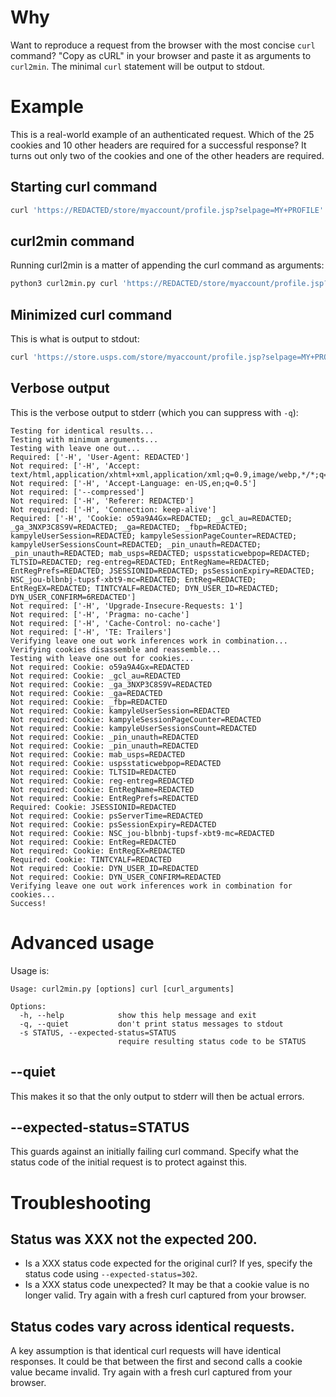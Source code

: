 # Why

Want to reproduce a request from the browser with the most concise `curl` command? "Copy as cURL" in your browser and paste it as arguments to `curl2min`. The minimal `curl` statement will be output to stdout.

# Example

This is a real-world example of an authenticated request. Which of the 25 cookies and 10 other headers are required for a successful response? It turns out only two of the cookies and one of the other headers are required.

## Starting curl command

```bash
curl 'https://REDACTED/store/myaccount/profile.jsp?selpage=MY+PROFILE' -H 'User-Agent: REDACTED' -H 'Accept: text/html,application/xhtml+xml,application/xml;q=0.9,image/webp,*/*;q=0.8' -H 'Accept-Language: en-US,en;q=0.5' --compressed -H 'Referer: REDACTED' -H 'Connection: keep-alive' -H 'Cookie: o59a9A4Gx=REDACTED; _gcl_au=REDACTED; _ga_3NXP3C8S9V=REDACTED; _ga=REDACTED; _fbp=REDACTED; kampyleUserSession=REDACTED; kampyleSessionPageCounter=REDACTED; kampyleUserSessionsCount=REDACTED; _pin_unauth=REDACTED; _pin_unauth=REDACTED; mab_usps=REDACTED; uspsstaticwebpop=REDACTED; TLTSID=REDACTED; reg-entreg=REDACTED; EntRegName=REDACTED; EntRegPrefs=REDACTED; JSESSIONID=REDACTED; psSessionExpiry=REDACTED; NSC_jou-blbnbj-tupsf-xbt9-mc=REDACTED; EntReg=REDACTED; EntRegEX=REDACTED; TINTCYALF=REDACTED; DYN_USER_ID=REDACTED; DYN_USER_CONFIRM=6REDACTED' -H 'Upgrade-Insecure-Requests: 1' -H 'Pragma: no-cache' -H 'Cache-Control: no-cache' -H 'TE: Trailers'
```

## curl2min command

Running curl2min is a matter of appending the curl command as arguments:
```bash
python3 curl2min.py curl 'https://REDACTED/store/myaccount/profile.jsp?selpage=MY+PROFILE' -H 'User-Agent: REDACTED' -H 'Accept: text/html,application/xhtml+xml,application/xml;q=0.9,image/webp,*/*;q=0.8' -H 'Accept-Language: en-US,en;q=0.5' --compressed -H 'Referer: REDACTED' -H 'Connection: keep-alive' -H 'Cookie: o59a9A4Gx=REDACTED; _gcl_au=REDACTED; _ga_3NXP3C8S9V=REDACTED; _ga=REDACTED; _fbp=REDACTED; kampyleUserSession=REDACTED; kampyleSessionPageCounter=REDACTED; kampyleUserSessionsCount=REDACTED; _pin_unauth=REDACTED; _pin_unauth=REDACTED; mab_usps=REDACTED; uspsstaticwebpop=REDACTED; TLTSID=REDACTED; reg-entreg=REDACTED; EntRegName=REDACTED; EntRegPrefs=REDACTED; JSESSIONID=REDACTED; psSessionExpiry=REDACTED; NSC_jou-blbnbj-tupsf-xbt9-mc=REDACTED; EntReg=REDACTED; EntRegEX=REDACTED; TINTCYALF=REDACTED; DYN_USER_ID=REDACTED; DYN_USER_CONFIRM=6REDACTED' -H 'Upgrade-Insecure-Requests: 1' -H 'Pragma: no-cache' -H 'Cache-Control: no-cache' -H 'TE: Trailers'
```

## Minimized curl command

This is what is output to stdout:

```bash
curl 'https://store.usps.com/store/myaccount/profile.jsp?selpage=MY+PROFILE' -H 'User-Agent: REDACTED' -H 'Cookie: JSESSIONID=REDACTED; NSC_jou-blbnbj-tupsf-xbt9-mc=REDACTED; TINTCYALF=REDACTED'
```

## Verbose output

This is the verbose output to stderr (which you can suppress with `-q`):

```
Testing for identical results...
Testing with minimum arguments...
Testing with leave one out...
Required: ['-H', 'User-Agent: REDACTED']
Not required: ['-H', 'Accept: text/html,application/xhtml+xml,application/xml;q=0.9,image/webp,*/*;q=0.8']
Not required: ['-H', 'Accept-Language: en-US,en;q=0.5']
Not required: ['--compressed']
Not required: ['-H', 'Referer: REDACTED']
Not required: ['-H', 'Connection: keep-alive']
Required: ['-H', 'Cookie: o59a9A4Gx=REDACTED; _gcl_au=REDACTED; _ga_3NXP3C8S9V=REDACTED; _ga=REDACTED; _fbp=REDACTED; kampyleUserSession=REDACTED; kampyleSessionPageCounter=REDACTED; kampyleUserSessionsCount=REDACTED; _pin_unauth=REDACTED; _pin_unauth=REDACTED; mab_usps=REDACTED; uspsstaticwebpop=REDACTED; TLTSID=REDACTED; reg-entreg=REDACTED; EntRegName=REDACTED; EntRegPrefs=REDACTED; JSESSIONID=REDACTED; psSessionExpiry=REDACTED; NSC_jou-blbnbj-tupsf-xbt9-mc=REDACTED; EntReg=REDACTED; EntRegEX=REDACTED; TINTCYALF=REDACTED; DYN_USER_ID=REDACTED; DYN_USER_CONFIRM=6REDACTED']
Not required: ['-H', 'Upgrade-Insecure-Requests: 1']
Not required: ['-H', 'Pragma: no-cache']
Not required: ['-H', 'Cache-Control: no-cache']
Not required: ['-H', 'TE: Trailers']
Verifying leave one out work inferences work in combination...
Verifying cookies disassemble and reassemble...
Testing with leave one out for cookies...
Not required: Cookie: o59a9A4Gx=REDACTED
Not required: Cookie: _gcl_au=REDACTED
Not required: Cookie: _ga_3NXP3C8S9V=REDACTED
Not required: Cookie: _ga=REDACTED
Not required: Cookie: _fbp=REDACTED
Not required: Cookie: kampyleUserSession=REDACTED
Not required: Cookie: kampyleSessionPageCounter=REDACTED
Not required: Cookie: kampyleUserSessionsCount=REDACTED
Not required: Cookie: _pin_unauth=REDACTED
Not required: Cookie: _pin_unauth=REDACTED
Not required: Cookie: mab_usps=REDACTED
Not required: Cookie: uspsstaticwebpop=REDACTED
Not required: Cookie: TLTSID=REDACTED
Not required: Cookie: reg-entreg=REDACTED
Not required: Cookie: EntRegName=REDACTED
Not required: Cookie: EntRegPrefs=REDACTED
Required: Cookie: JSESSIONID=REDACTED
Not required: Cookie: psServerTime=REDACTED
Not required: Cookie: psSessionExpiry=REDACTED
Not required: Cookie: NSC_jou-blbnbj-tupsf-xbt9-mc=REDACTED
Not required: Cookie: EntReg=REDACTED
Not required: Cookie: EntRegEX=REDACTED
Required: Cookie: TINTCYALF=REDACTED
Not required: Cookie: DYN_USER_ID=REDACTED
Not required: Cookie: DYN_USER_CONFIRM=REDACTED
Verifying leave one out work inferences work in combination for cookies...
Success!
```

# Advanced usage

Usage is:

```
Usage: curl2min.py [options] curl [curl_arguments]

Options:
  -h, --help            show this help message and exit
  -q, --quiet           don't print status messages to stdout
  -s STATUS, --expected-status=STATUS
                        require resulting status code to be STATUS
```

## --quiet

This makes it so that the only output to stderr will then be actual errors.

## --expected-status=STATUS

This guards against an initially failing curl command. Specify what the status code of the initial request is to protect against this.

# Troubleshooting

## Status was XXX not the expected 200.

* Is a XXX status code expected for the original curl? If yes, specify the status code using `--expected-status=302`.
* Is a XXX status code unexpected? It may be that a cookie value is no longer valid. Try again with a fresh curl captured from your browser.

## Status codes vary across identical requests.

A key assumption is that identical curl requests will have identical responses. It could be that between the first and second calls a cookie value became invalid. Try again with a fresh curl captured from your browser.

